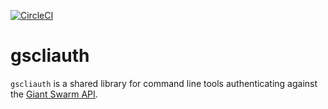 [![CircleCI](https://circleci.com/gh/giantswarm/gscliauth.svg?style=shield)](https://circleci.com/gh/giantswarm/gscliauth)

# gscliauth
`gscliauth` is a shared library for command line tools authenticating against the [Giant Swarm API](https://github.com/giantswarm/api-spec).
